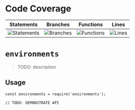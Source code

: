 # Code Coverage
| Statements                  | Branches                | Functions                 | Lines             |
| --------------------------- | ----------------------- | ------------------------- | ----------------- |
| ![Statements](https://img.shields.io/badge/statements-81.52%25-yellow.svg?style=flat) | ![Branches](https://img.shields.io/badge/branches-72.35%25-red.svg?style=flat) | ![Functions](https://img.shields.io/badge/functions-83.7%25-yellow.svg?style=flat) | ![Lines](https://img.shields.io/badge/lines-81.43%25-yellow.svg?style=flat) |
# `environments`

> TODO: description

## Usage

```
const environments = require('environments');

// TODO: DEMONSTRATE API
```